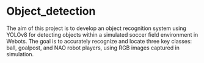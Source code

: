 # Object_detection
The aim of this project is to develop an object recognition system using YOLOv8 for detecting objects within a simulated soccer field environment in Webots. The goal is to accurately recognize and locate three key classes: ball, goalpost, and NAO robot players, using RGB images captured in simulation. 
